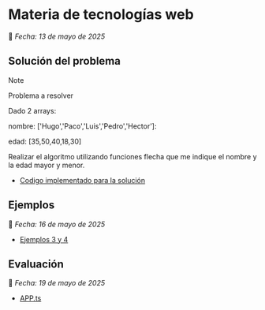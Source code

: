 # Materia de tecnologías web
📅 *Fecha: 13 de mayo de 2025*

## Solución del problema

>[!Note]
>Problema a resolver
>
>Dado 2 arrays:
>
>nombre: ['Hugo','Paco','Luis','Pedro','Hector']:
>
>edad: [35,50,40,18,30]
>
>Realizar el algoritmo utilizando funciones flecha que me indique el nombre y la edad mayor y menor.

* [Codigo implementado para la solución](solucion.ts)



## Ejemplos
📅 *Fecha: 16 de mayo de 2025*
* [Ejemplos 3 y 4](https://github.com/ahmAriza01/Tecnolog-as-Web/blob/main/viernes16)

## Evaluación
📅 *Fecha: 19 de mayo de 2025*
* [APP.ts](https://github.com/ahmAriza01/Tecnolog-as-Web/blob/main/viernes16)
